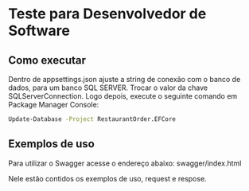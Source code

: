 # Teste para Desenvolvedor de Software

## Como executar

Dentro de appsettings.json ajuste a string de conexão com o banco de dados, para um banco SQL SERVER. Trocar o valor da chave SQLServerConnection.
Logo depois, execute o seguinte comando em Package Manager Console:

```sh
Update-Database -Project RestaurantOrder.EFCore
```

## Exemplos de uso

Para utilizar o Swagger acesse o endereço abaixo:
swagger/index.html

Nele estão contidos os exemplos de uso, request e respose.
